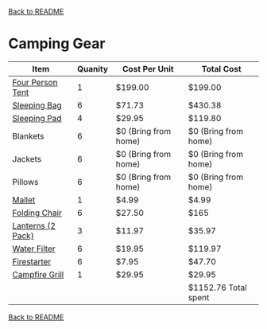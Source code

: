 [Back to README](https://github.com/mrbrhc/myTrip-project-/blob/master.README.md)

# Camping Gear

|Item|Quanity|Cost Per Unit|Total Cost|
|----|-----------|--------------|------------|
|[Four Person Tent][Tent Link]|1|$199.00|$199.00|
|[Sleeping Bag][Sleeping Bag Link]|6|$71.73|$430.38|
|[Sleeping Pad][Sleeping Pad Link]|4|$29.95|$119.80
|Blankets|6|$0 (Bring from home)|$0 (Bring from home)|
|Jackets|6|$0 (Bring from home)|$0 (Bring from home)|
|Pillows|6|$0 (Bring from home)|$0 (Bring from home)|
|[Mallet][Mallet Link]|1|$4.99|$4.99|
|[Folding Chair][Chair Link]|6|$27.50|$165
|[Lanterns (2 Pack)][Lantern Link]|3|$11.97|$35.97|
|[Water Filter][Filter Link]|6|$19.95|$119.97|
|[Firestarter][Firestarter Link]|6|$7.95|$47.70|
|[Campfire Grill][Grill Link]|1|$29.95|$29.95|
| | ||$1152.76 Total spent|


[Tent Link]: https://www.rei.com/product/893998/rei-co-op-camp-dome-4-tent

[Sleeping Bag Link]: https://www.rei.com/rei-garage/product/129242/kelty-tuck-20-sleeping-bag-regular?cm_mmc=aff_AL-_-34947-_-46631-_-NA&avad=46631_e1112c321&CA_6C15C=120217890004370363

[Sleeping Pad Link]: https://www.rei.com/product/810386/therm-a-rest-ridgerest-solite-sleeping-pad

[Chair Link]: https://www.rei.com/product/847135/rei-co-op-camp-compact-chair

[Mallet Link]: https://www.amazon.com/Coleman-Rubber-Mallet-Tent-Remover/dp/B0055MF1BQ

[Lantern Link]: https://www.amazon.com/Etekcity-Portable-Camping-Flashlights-Batteries/dp/B00XM8HTIS/ref=zg_bs_3401371_1?_encoding=UTF8&psc=1&refRID=QM3KY1BSED767QV4R6K2

[Filter Link]: https://www.rei.com/product/860034/lifestraw-water-filter

[Firestarter Link]: https://www.rei.com/product/868900/ultimate-survival-technologies-spark-force-firestarter

[Grill Link]: https://www.rei.com/product/111931/camp-chef-lumberjack-over-fire-grill-16x24


[Back to README](https://github.com/mrbrhc/myTrip-project-/blob/master.README.md)
